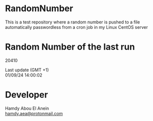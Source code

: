 # RandomNumber    
This is a test repository where a random number is pushed to a file automatically passwordless from a cron job in my Linux CentOS server    
# Random Number of the last run   
20410
      
Last update (GMT +1)    
01/09/24 14:00:02
# Developer    
Hamdy Abou El Anein   
hamdy.aea@protonmail.com
